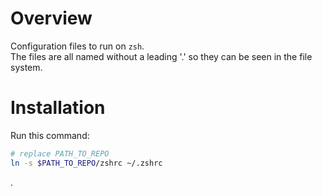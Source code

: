 # Overview

Configuration files to run on `zsh`.  
The files are all named without a leading '.' so they can be seen in the file system.

# Installation

Run this command:

```sh
# replace PATH_TO_REPO
ln -s $PATH_TO_REPO/zshrc ~/.zshrc
```

.
